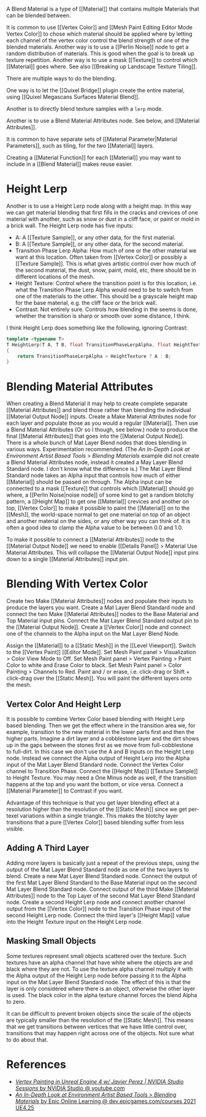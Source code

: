 A Blend Material is a type of [[Material]] that contains multiple Materials that can be blended between.

It is common to use [[Vertex Color]] and [[Mesh Paint Editing Editor Mode Vertex Color]] to chose which material should be applied where by letting each channel of the vertex color control the blend strength of one of the blended materials.
Another way is to use a [[Perlin Noise]] node to get a random distribution of materials.
This is good when the goal is to break up texture repetition.
Another way is to use a mask [[Texture]] to control which [[Material]] goes where.
See also [[Breaking up Landscape Texture Tiling]].

There are multiple ways to do the blending.

One way is to let the [[Quixel Bridge]] plugin create the entire material, using [[Quixel Megascans Surfaces Material Blend]].

Another is to directly blend texture samples with a `lerp` mode.

Another is to use a Blend Material Attributes node.
See below, and [[Material Attributes]].

It is common to have separate sets of [[Material Parameter|Material Parameters]], such as tiling, for the two [[Material]] layers.

Creating a [[Material Function]] for each [[Material]] you may want to include in a [[Blend Material]] makes reuse easier.

# Height Lerp

Another is to use a Height Lerp node along with a height map.
In this way we can get material blending that first fills in the cracks and crevices of one material with another, such as snow or dust in a cliff face, or paint or mold in a brick wall.
The Height Lerp node has five inputs:
- A: A [[Texture Sample]], or any other data, for the first material.
- B: A [[Texture Sample]], or any other data, for the second material.
- Transition Phase Lerp Alpha: How much of one or the other material we want at this location. Often taken from [[Vertex Color]] or possibly a [[Texture Sample]]. This is what gives artistic control over how much of the second material, the dust, snow, paint, mold, etc, there should be in different locations of the mesh.
- Height Texture: Control where the transition point is for this location, i.e. what the Transition Phase Lerp Alpha would need to be to switch from one of the materials to the other. This should be a grayscale height map for the base material, e.g. the cliff face or the brick wall.
- Contrast: Not entirely sure. Controls how blending in the seems is done, whether the transition is sharp or smooth over some distance, I think.

I think Height Lerp does something like the following, ignoring Contrast:
```cpp
template <typename T>
T HeightLerp(T A, T B, float TransitionPhaseLerpAlpha, float HeightTexture)
{
	return TransitionPhaseLerpAlpha > HeightTexture ? A : B;
}
```


# Blending Material Attributes

When creating a Blend Material it may help to create complete separate [[Material Attributes]] and blend those rather than blending the individual [[Material Output Node]] inputs.
Create a Make Material Attributes node for each layer and populate those as you would a regular [[Material]].
Then use a Blend Material Attributes (Or so I though, see below.) node to produce the final [[Material Attributes]] that goes into the [[Material Output Node]].
There is a whole bunch of Mat Layer Blend nodes that does blending in various ways.
Experimentation recommended.
(The _An In-Depth Look at Environment Artist Based Tools_ > _Blending Materials_ example did not create a Blend Material Attributes node, instead it created a May Layer Blend Standard node. I don't know what the difference is.)
The Mat Layer Blend Standard node takes an Alpha input that controls how much of either [[Material]] should be passed on through.
The Alpha input can be connected to a mask [[Texture]] that controls which [[Material]] should go where, a [[Perlin Noise|noise node]] of some kind to get a random blotchy pattern, a [[Height Map]] to get one [[Material]] crevices and another on top, [[Vertex Color]] to make it possible to paint the [[Material]] on to the [[Mesh]], the world-space normal to get one material on top of an object and another material on the sides, or any other way you can think of.
It is often a good idea to clamp the Alpha value to be between 0.0 and 1.0.

To make it possible to connect a [[Material Attributes]] node to the [[Material Output Node]] we need to enable [[Details Panel]] > Material  Use Material Attributes.
This will collapse the [[Material Output Node]] input  pins down to a single [[Material Attributes]] input pin.

# Blending With Vertex Color

Create two Make [[Material Attributes]] nodes and populate their inputs to produce the layers you want.
Create a Mat Layer Blend Standard node and connect the two Make [[Material Attributes]] nodes to the Base Material and Top Material input pins.
Connect the Mat Layer Blend Standard output pin to the [[Material Output Node]].
Create a [[Vertex Color]] node and connect one of the channels to the Alpha input on the Mat Layer Blend Node.

Assign the [[Material]] to a [[Static Mesh]] in the [[Level Viewport]].
Switch to the [[Vertex Paint]] [[Editor Mode]].
Set Mesh Paint panel > Visualization > Color View Mode to Off.
Set Mesh Paint panel > Vertex Painting > Paint Color to white and Erase Color to black.
Set Mesh Paint panel > Color Painting > Channels to Red.
Paint and / or erase, i.e. click-drag or Shift + click-drag over the [[Static Mesh]].
You will paint the different layers onto the mesh.

## Vertex Color And Height Lerp

It is possible to combine Vertex Color based blending with Height Lerp based blending.
Then we get the effect where in the transition area we, for example, transition to the new material in the lower parts first and then the higher parts.
Imagine a dirt layer and a cobblestone layer and the dirt shows up in the gaps between the stones first as we move from full-cobblestone to full-dirt.
In this case we don't use the A and B inputs on the Height Lerp node.
Instead we connect the Alpha output of Height Lerp into the Alpha input of the Mat Layer Blend Standard node.
Connect the Vertex Color channel to Transition Phase.
Connect the [[Height Map]] [[Texture Sample]] to Height Texture.
You may need a One Minus node as well, if the transition happens at the top and you want the bottom, or vice versa.
Connect a [[Material Parameter]] to Contrast if you want.

Advantage of this technique is that you get layer blending effect at a resolution higher than the resolution of the [[Static Mesh]] since we get per-texel variations within a single triangle.
This makes the blotchy  layer transitions that a pure [[Vertex Color]] based blending suffer from less visible.

## Adding A Third Layer

Adding more layers is basically just a repeat of the previous steps, using the output of the Mat Layer Blend Standard node as one of the two layers to blend.
Create a new Mat Layer Blend Standard node.
Connect the output of the first Mat Layer Blend Standard to the Base Material input on the second Mat Layer Blend Standard node.
Connect output of the third Make [[Material Attributes]] node to the Top Layer of the second Mat Layer Blend Standard node.
Create a second Height Lerp node and connect another channel output from the [[Vertex Color]] node to the Transition Phase input of the second Height Lerp node.
Connect the third layer's [[Height Map]] value into  the Height Texture input on the Height Lerp node.

## Masking Small Objects

Some textures represent small objects scattered over the texture.
Such textures have an alpha channel that have white where the objects are and black where they are not.
To use the texture alpha channel multiply it with the Alpha output of the Height Lerp node before passing it to the Alpha input on the Mat Layer Blend Standard node.
The effect of this is that the layer is  only considered where there is an object, otherwise the other layer is used.
The black color in the alpha texture channel forces the blend Alpha to zero.

It can be difficult to prevent broken objects since the scale of the objects are typically smaller than the resolution of the [[Static Mesh]].
This means that we get transitions between vertices that we have little control over, transitions that may happen right across one of the objects.
Not sure what to do about that.

# References

- [_Vertex Painting in Unreal Engine 4 w/ Javier Perez | NVIDIA Studio Sessions_ by NVIDIA Studio @ youtube.com](https://www.youtube.com/watch?v=D1XhB_DRiEY)
- [_An In-Depth Look at Environment Artist Based Tools_ > _Blending Materials_ by Epic Online Learning @ dev.epicgames.com/courses 2021 UE4.25](https://dev.epicgames.com/community/learning/courses/3G/unreal-engine-an-in-depth-look-at-environment-artist-based-tools/07y/unreal-engine-blending-materials)
